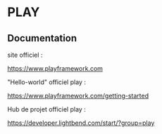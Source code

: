 # PLAY

## Documentation

site officiel :

https://www.playframework.com

"Hello-world" officiel play :

https://www.playframework.com/getting-started

Hub de projet officiel play :

https://developer.lightbend.com/start/?group=play
